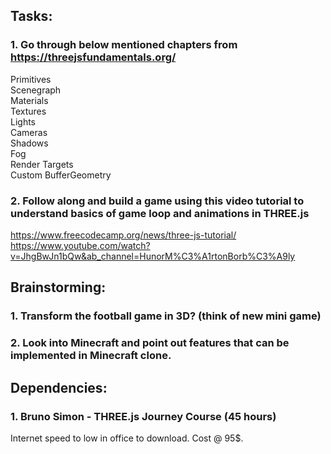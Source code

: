 ## Tasks: 

### 1. Go through below mentioned chapters from https://threejsfundamentals.org/
Primitives <br>
Scenegraph  <br>
Materials <br>
Textures <br>
Lights <br>
Cameras <br>
Shadows <br>
Fog <br>
Render Targets <br>
Custom BufferGeometry <br>


### 2. Follow along and build a game using this video tutorial to understand basics of game loop and animations in THREE.js
https://www.freecodecamp.org/news/three-js-tutorial/ <br>
https://www.youtube.com/watch?v=JhgBwJn1bQw&ab_channel=HunorM%C3%A1rtonBorb%C3%A9ly

## Brainstorming: 

### 1. Transform the football game in 3D? (think of new mini game)
### 2. Look into Minecraft and point out features that can be implemented in Minecraft clone.

## Dependencies:

### 1. Bruno Simon - THREE.js Journey Course (45 hours)
Internet speed to low in office to download. Cost @ 95$.


